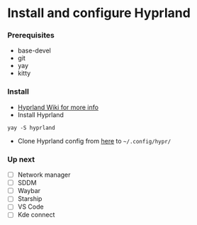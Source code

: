 # Install and configure Hyprland

### Prerequisites
- base-devel
- git
- yay
- kitty

### Install
- [Hyprland Wiki for more info](https://wiki.hyprland.org/)
- Install Hyprland
```
yay -S hyprland
```
- Clone Hyprland config from [here]() to ```~/.config/hypr/```

### Up next
- [ ] Network manager
- [ ] SDDM
- [ ] Waybar
- [ ] Starship
- [ ] VS Code
- [ ] Kde connect